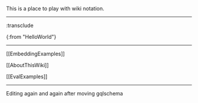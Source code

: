 This is a place to play with wiki notation.

----
:transclude 

{:from "HelloWorld"}
 


----

[[EmbeddingExamples]]

[[AboutThisWiki]]


[[EvalExamples]]

----

Editing again and again after moving gqlschema